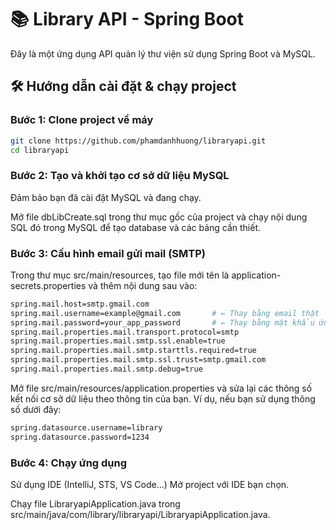 # 📚 Library API - Spring Boot

Đây là một ứng dụng API quản lý thư viện sử dụng Spring Boot và MySQL.

## 🛠️ Hướng dẫn cài đặt & chạy project

### Bước 1: Clone project về máy

```bash
git clone https://github.com/phamdanhhuong/libraryapi.git
cd libraryapi
```
### Bước 2: Tạo và khởi tạo cơ sở dữ liệu MySQL
Đảm bảo bạn đã cài đặt MySQL và đang chạy.

Mở file dbLibCreate.sql trong thư mục gốc của project và chạy nội dung SQL đó trong MySQL để tạo database và các bảng cần thiết.

### Bước 3: Cấu hình email gửi mail (SMTP)
Trong thư mục src/main/resources, tạo file mới tên là application-secrets.properties và thêm nội dung sau vào:

```bash
spring.mail.host=smtp.gmail.com
spring.mail.username=example@gmail.com       # ← Thay bằng email thật
spring.mail.password=your_app_password       # ← Thay bằng mật khẩu ứng dụng (App Password)
spring.mail.properties.mail.transport.protocol=smtp
spring.mail.properties.mail.smtp.ssl.enable=true
spring.mail.properties.mail.smtp.starttls.required=true
spring.mail.properties.mail.smtp.ssl.trust=smtp.gmail.com
spring.mail.properties.mail.smtp.debug=true
```
Mở file src/main/resources/application.properties và sửa lại các thông số kết nối cơ sở dữ liệu theo thông tin của bạn. Ví dụ, nếu bạn sử dụng thông số dưới đây:
```bash
spring.datasource.username=library
spring.datasource.password=1234
```

### Bước 4: Chạy ứng dụng
Sử dụng IDE (IntelliJ, STS, VS Code...)
Mở project với IDE bạn chọn.

Chạy file LibraryapiApplication.java trong src/main/java/com/library/libraryapi/LibraryapiApplication.java.
